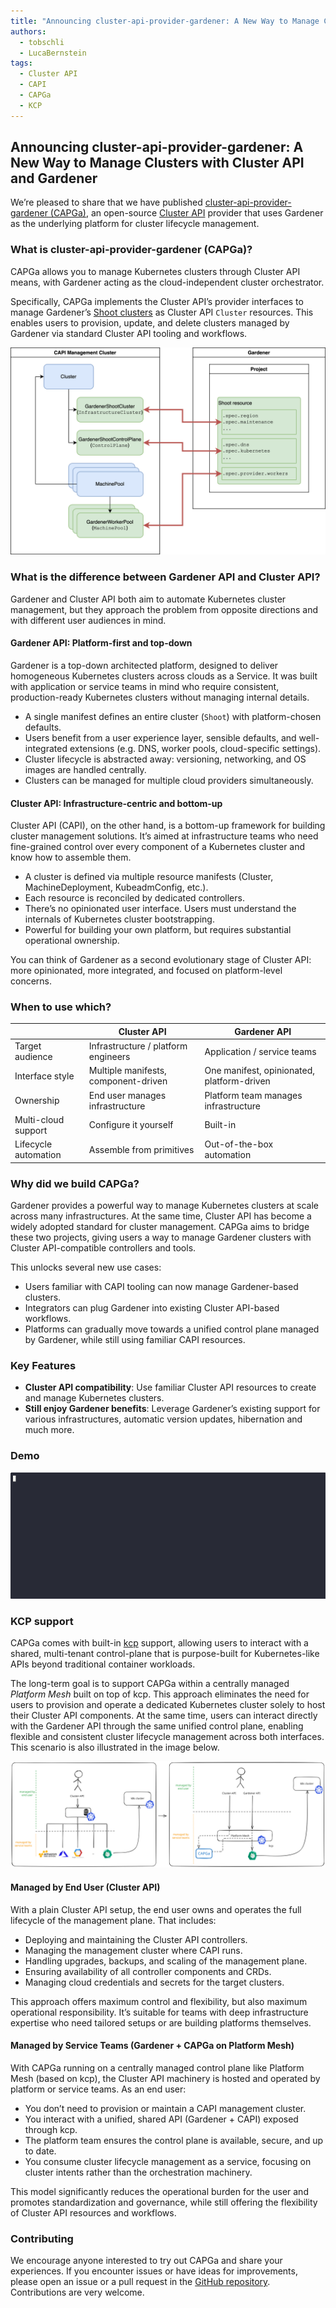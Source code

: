 ```yaml
---
title: "Announcing cluster-api-provider-gardener: A New Way to Manage Clusters with Cluster API and Gardener"
authors:
  - tobschli
  - LucaBernstein
tags:
  - Cluster API
  - CAPI
  - CAPGa
  - KCP
---
```


## Announcing cluster-api-provider-gardener: A New Way to Manage Clusters with Cluster API and Gardener

We’re pleased to share that we have published [cluster-api-provider-gardener (CAPGa)](https://github.com/gardener/cluster-api-provider-gardener/), an open-source [Cluster API](https://cluster-api.sigs.k8s.io/) provider that uses Gardener as the underlying platform for cluster lifecycle management.

<!-- truncate -->

### What is cluster-api-provider-gardener (CAPGa)?

CAPGa allows you to manage Kubernetes clusters through Cluster API means, with Gardener acting as the cloud-independent cluster orchestrator.

Specifically, CAPGa implements the Cluster API’s provider interfaces to manage Gardener’s [Shoot clusters](https://gardener.cloud/about/) as Cluster API `Cluster` resources. This enables users to provision, update, and delete clusters managed by Gardener via standard Cluster API tooling and workflows.

![Image showing the interaction of CAPI and Gardener through CAPGa](./static/capi-interaction-gardener-capga.svg)

### What is the difference between Gardener API and Cluster API?

Gardener and Cluster API both aim to automate Kubernetes cluster management, but they approach the problem from opposite directions and with different user audiences in mind.

#### Gardener API: Platform-first and top-down

Gardener is a top-down architected platform, designed to deliver homogeneous Kubernetes clusters across clouds as a Service. It was built with application or service teams in mind who require consistent, production-ready Kubernetes clusters without managing internal details.
- A single manifest defines an entire cluster (`Shoot`) with platform-chosen defaults.
- Users benefit from a user experience layer, sensible defaults, and well-integrated extensions (e.g. DNS, worker pools, cloud-specific settings).
- Cluster lifecycle is abstracted away: versioning, networking, and OS images are handled centrally.
- Clusters can be managed for multiple cloud providers simultaneously.

#### Cluster API: Infrastructure-centric and bottom-up

Cluster API (CAPI), on the other hand, is a bottom-up framework for building cluster management solutions. It’s aimed at infrastructure teams who need fine-grained control over every component of a Kubernetes cluster and know how to assemble them.
- A cluster is defined via multiple resource manifests (Cluster, MachineDeployment, KubeadmConfig, etc.).
- Each resource is reconciled by dedicated controllers.
- There’s no opinionated user interface. Users must understand the internals of Kubernetes cluster bootstrapping.
- Powerful for building your own platform, but requires substantial operational ownership.

You can think of Gardener as a second evolutionary stage of Cluster API: more opinionated, more integrated, and focused on platform-level concerns.

### When to use which?

|                      | Cluster API                          | Gardener API                               |
|----------------------|--------------------------------------|--------------------------------------------|
| Target audience      | Infrastructure / platform engineers  | Application / service teams                |
| Interface style      | Multiple manifests, component-driven | One manifest, opinionated, platform-driven |
| Ownership            | End user manages infrastructure      | Platform team manages infrastructure       |
| Multi-cloud support  | Configure it yourself                | Built-in                                   |
| Lifecycle automation | Assemble from primitives             | Out-of-the-box automation                  |

### Why did we build CAPGa?

Gardener provides a powerful way to manage Kubernetes clusters at scale across many infrastructures. At the same time, Cluster API has become a widely adopted standard for cluster management. CAPGa aims to bridge these two projects, giving users a way to manage Gardener clusters with Cluster API-compatible controllers and tools.

This unlocks several new use cases:
- Users familiar with CAPI tooling can now manage Gardener-based clusters.
- Integrators can plug Gardener into existing Cluster API-based workflows.
- Platforms can gradually move towards a unified control plane managed by Gardener, while still using familiar CAPI resources.

### Key Features

- **Cluster API compatibility**: Use familiar Cluster API resources to create and manage Kubernetes clusters.
- **Still enjoy Gardener benefits**: Leverage Gardener’s existing support for various infrastructures, automatic version updates, hibernation and much more.

### Demo

![demo](./static/demo.gif)

### KCP support

CAPGa comes with built-in [kcp](https://www.kcp.io/) support, allowing users to interact with a shared, multi-tenant control-plane that is purpose-built for Kubernetes-like APIs beyond traditional container workloads.

The long-term goal is to support CAPGa within a centrally managed _Platform Mesh_ built on top of kcp. This approach eliminates the need for users to provision and operate a dedicated Kubernetes cluster solely to host their Cluster API components. At the same time, users can interact directly with the Gardener API through the same unified control plane, enabling flexible and consistent cluster lifecycle management across both interfaces. This scenario is also illustrated in the image below.

![Transition from managing Cluster API from a custom cluster to Platform Mesh](./static/capi-transition-custom-platform-mesh.svg)

#### Managed by End User (Cluster API)

With a plain Cluster API setup, the end user owns and operates the full lifecycle of the management plane. That includes:
- Deploying and maintaining the Cluster API controllers.
- Managing the management cluster where CAPI runs.
- Handling upgrades, backups, and scaling of the management plane.
- Ensuring availability of all controller components and CRDs.
- Managing cloud credentials and secrets for the target clusters.

This approach offers maximum control and flexibility, but also maximum operational responsibility. It’s suitable for teams with deep infrastructure expertise who need tailored setups or are building platforms themselves.

#### Managed by Service Teams (Gardener + CAPGa on Platform Mesh)

With CAPGa running on a centrally managed control plane like Platform Mesh (based on kcp), the Cluster API machinery is hosted and operated by platform or service teams. As an end user:
- You don’t need to provision or maintain a CAPI management cluster.
- You interact with a unified, shared API (Gardener + CAPI) exposed through kcp.
- The platform team ensures the control plane is available, secure, and up to date.
- You consume cluster lifecycle management as a service, focusing on cluster intents rather than the orchestration machinery.

This model significantly reduces the operational burden for the user and promotes standardization and governance, while still offering the flexibility of Cluster API resources and workflows.

### Contributing

We encourage anyone interested to try out CAPGa and share your experiences. If you encounter issues or have ideas for improvements, please open an issue or a pull request in the [GitHub repository](https://github.com/gardener/cluster-api-provider-gardener). Contributions are very welcome.
